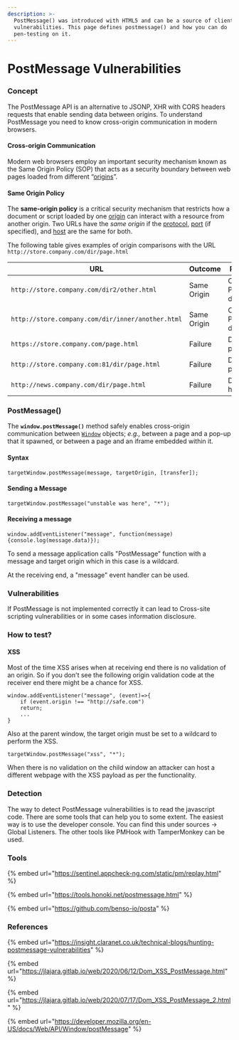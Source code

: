 ```yaml
---
description: >-
  PostMessage() was introduced with HTML5 and can be a source of client side
  vulnerabilities. This page defines postmessage() and how you can do
  pen-testing on it.
---
```


# PostMessage Vulnerabilities

### Concept

The PostMessage API is an alternative to JSONP, XHR with CORS headers requests that enable sending data between origins. To understand PostMessage you need to know cross-origin communication in modern browsers.

#### Cross-origin Communication

Modern web browsers employ an important security mechanism known as the Same Origin Policy (SOP) that acts as a security boundary between web pages loaded from different “[origins](https://developer.mozilla.org/en-US/docs/Glossary/Origin)”.

#### Same Origin Policy

The **same-origin policy** is a critical security mechanism that restricts how a document or script loaded by one [origin](https://developer.mozilla.org/en-US/docs/Glossary/Origin) can interact with a resource from another origin.  Two URLs have the _same origin_ if the [protocol](https://developer.mozilla.org/en-US/docs/Glossary/Protocol), [port](https://developer.mozilla.org/en-US/docs/Glossary/Port) (if specified), and [host](https://developer.mozilla.org/en-US/docs/Glossary/Host) are the same for both.  

The following table gives examples of origin comparisons with the URL `http://store.company.com/dir/page.html`

| URL                                               | Outcome     | Reason                |
| ------------------------------------------------- | ----------- | --------------------- |
| `http://store.company.com/dir2/other.html`        | Same Origin | Only the Path differs |
| `http://store.company.com/dir/inner/another.html` | Same Origin | Only the Path differs |
| `https://store.company.com/page.html`	            | Failure     | Different protocol    |
| `http://store.company.com:81/dir/page.html`	      | Failure     | Different port        |
| `http://news.company.com/dir/page.html`	          | Failure     | Different host        |

### PostMessage()

The **`window.postMessage()`** method safely enables cross-origin communication between [`Window`](https://developer.mozilla.org/en-US/docs/Web/API/Window) objects; _e.g.,_ between a page and a pop-up that it spawned, or between a page and an iframe embedded within it. 

#### Syntax

```
targetWindow.postMessage(message, targetOrigin, [transfer]);
```

#### Sending a Message

```
targetWindow.postMessage("unstable was here", "*");
```

#### Receiving a message

```
window.addEventListener("message", function(message){console.log(message.data)});
```

To send a message application calls "PostMessage" function with a message and target origin which in this case is a wildcard.

At the receiving end, a "message" event handler can be used.&#x20;

### Vulnerabilities

If PostMessage is not implemented correctly it can lead to Cross-site scripting vulnerabilities or in some cases information disclosure.

### How to test?

#### XSS

Most of the time XSS arises when at receiving end there is no validation of an origin. So if you don't see the following origin validation code at the receiver end there might be a chance for XSS.

```
window.addEventListener("message", (event)=>{
	if (event.origin !== "http://safe.com")
    return;
	...
}
```

Also at the parent window, the target origin must be set to a wildcard to perform the XSS.

```
targetWindow.postMessage("xss", "*");
```

&#x20;When there is no validation on the child window an attacker can host a different webpage with the XSS payload as per the functionality.

### Detection

The way to detect PostMessage vulnerabilities is to read the javascript code. There are some tools that can help you to some extent. The easiest way is to use the developer console. You can find this under sources -> Global Listeners. The other tools like PMHook with TamperMonkey can be used.

### Tools

{% embed url="https://sentinel.appcheck-ng.com/static/pm/replay.html" %}

{% embed url="https://tools.honoki.net/postmessage.html" %}

{% embed url="https://github.com/benso-io/posta" %}

### References

{% embed url="https://insight.claranet.co.uk/technical-blogs/hunting-postmessage-vulnerabilities" %}

{% embed url="https://jlajara.gitlab.io/web/2020/06/12/Dom_XSS_PostMessage.html" %}

{% embed url="https://jlajara.gitlab.io/web/2020/07/17/Dom_XSS_PostMessage_2.html" %}

{% embed url="https://developer.mozilla.org/en-US/docs/Web/API/Window/postMessage" %}

